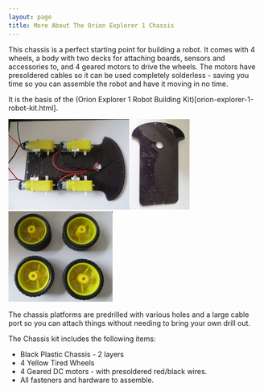```yaml
---
layout: page
title: More About The Orion Explorer 1 Chassis
---
```

This chassis is a perfect starting point for building a robot. It comes with 4 wheels, a body with two decks for attaching boards, sensors and accessories to, and 4 geared motors to drive the wheels. The motors have presoldered cables so it can be used completely solderless - saving you time so you can assemble the robot and have it moving in no time.

It is the basis of the (Orion Explorer 1 Robot Building Kit)[orion-explorer-1-robot-kit.html].

<a href="orion-explorer-1-robot-kit"><img src="/galleries/orion-explorer1-robot/IMG_0815_medium.jpg" /><img src="/galleries/orion-explorer1-robot/IMG_0814_medium.jpg" width="120" height="180" /><img src="/galleries/orion-explorer1-robot/IMG_0812_medium.jpg" width="207" height="180" /></a>

The chassis platforms are predrilled with various holes and a large cable port so you can attach things without needing to bring your own drill out.

The Chassis kit includes the following items:

* Black Plastic Chassis - 2 layers
* 4 Yellow Tired Wheels
* 4 Geared DC motors - with presoldered red/black wires.
* All fasteners and hardware to assemble.
